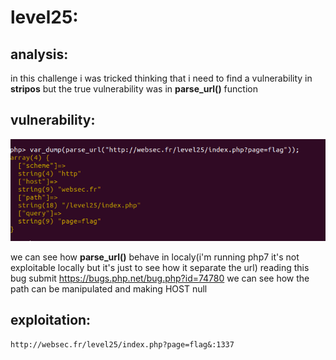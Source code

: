 # level25:

## analysis:

in this challenge i was tricked thinking that i need to find a vulnerability in **stripos** but the true vulnerability was in **parse_url()** function

## vulnerability:

![](try.png)

we can see how **parse_url()** behave in localy(i'm running php7 it's not exploitable locally but it's just to see how it separate the url) reading this bug submit https://bugs.php.net/bug.php?id=74780 we can see how the path can be manipulated and making HOST null

## exploitation:

```http://websec.fr/level25/index.php?page=flag&:1337```
